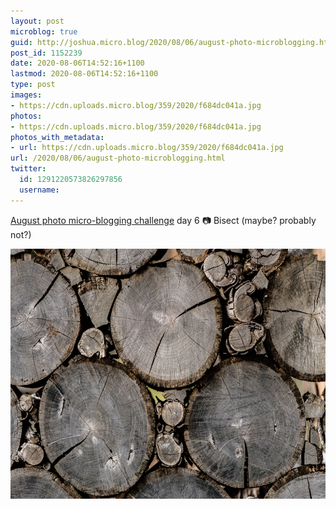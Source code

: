 ```yaml
---
layout: post
microblog: true
guid: http://joshua.micro.blog/2020/08/06/august-photo-microblogging.html
post_id: 1152239
date: 2020-08-06T14:52:16+1100
lastmod: 2020-08-06T14:52:16+1100
type: post
images:
- https://cdn.uploads.micro.blog/359/2020/f684dc041a.jpg
photos:
- https://cdn.uploads.micro.blog/359/2020/f684dc041a.jpg
photos_with_metadata:
- url: https://cdn.uploads.micro.blog/359/2020/f684dc041a.jpg
url: /2020/08/06/august-photo-microblogging.html
twitter:
  id: 1291220573826297856
  username: 
---
```

[August photo micro-blogging challenge](https://micro.welltempered.net/2020/07/23/august-photoblogging-challenge.html) day 6 📷 Bisect (maybe? probably not?)

<img src="uploads/2020/f684dc041a.jpg" width="600" height="400" alt="" />

